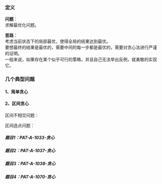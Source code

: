 ### 定义
**问题**：<br>
求解最优化问题。

**思路**：<br>
考虑当前状态下的局部最优，使得全局的结果达到最优。<br>
要想最终的结果是最优的，需要中间的每一步都是最优的，需要对贪心法进行严谨的证明。<br>
一般来说，如果存在某个似乎可行的策略，并且自己无法举出反例，就勇敢的实现它。

### 几个典型问题

#### 1、简单贪心



#### 2、区间贪心
区间不相交问题：


区间选点问题：




##### 题目1：PAT-A-1033-贪心




##### 题目2：PAT-A-1037-贪心



##### 题目3：PAT-A-1038-贪心


##### 题目4：PAT-A-1070-贪心
